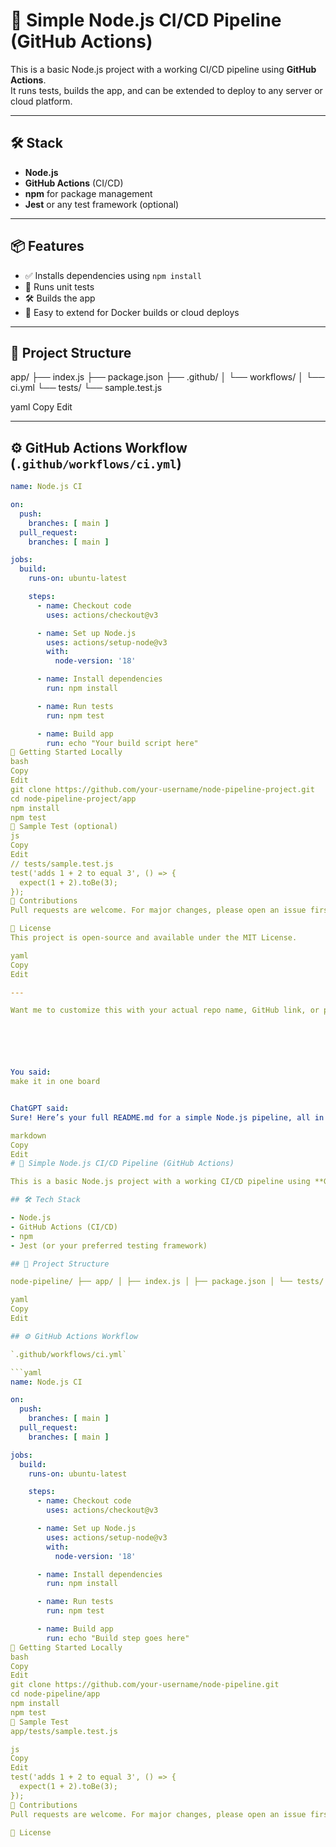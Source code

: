 # 🚀 Simple Node.js CI/CD Pipeline (GitHub Actions)

This is a basic Node.js project with a working CI/CD pipeline using **GitHub Actions**.  
It runs tests, builds the app, and can be extended to deploy to any server or cloud platform.

---

## 🛠️ Stack

- **Node.js**
- **GitHub Actions** (CI/CD)
- **npm** for package management
- **Jest** or any test framework (optional)

---

## 📦 Features

- ✅ Installs dependencies using `npm install`
- 🧪 Runs unit tests
- 🛠️ Builds the app
- 🚀 Easy to extend for Docker builds or cloud deploys

---

## 📁 Project Structure

app/ ├── index.js ├── package.json ├── .github/ │ └── workflows/ │ └── ci.yml └── tests/ └── sample.test.js

yaml
Copy
Edit

---

## ⚙️ GitHub Actions Workflow (`.github/workflows/ci.yml`)

```yaml
name: Node.js CI

on:
  push:
    branches: [ main ]
  pull_request:
    branches: [ main ]

jobs:
  build:
    runs-on: ubuntu-latest

    steps:
      - name: Checkout code
        uses: actions/checkout@v3

      - name: Set up Node.js
        uses: actions/setup-node@v3
        with:
          node-version: '18'

      - name: Install dependencies
        run: npm install

      - name: Run tests
        run: npm test

      - name: Build app
        run: echo "Your build script here"
🚀 Getting Started Locally
bash
Copy
Edit
git clone https://github.com/your-username/node-pipeline-project.git
cd node-pipeline-project/app
npm install
npm test
🧪 Sample Test (optional)
js
Copy
Edit
// tests/sample.test.js
test('adds 1 + 2 to equal 3', () => {
  expect(1 + 2).toBe(3);
});
🙌 Contributions
Pull requests are welcome. For major changes, please open an issue first.

📄 License
This project is open-source and available under the MIT License.

yaml
Copy
Edit

---

Want me to customize this with your actual repo name, GitHub link, or pipeline steps if you’re using GitLab CI or Docker instead?






You said:
make it in one board


ChatGPT said:
Sure! Here’s your full README.md for a simple Node.js pipeline, all in one clean block — ready to paste into your GitHub repo:

markdown
Copy
Edit
# 🚀 Simple Node.js CI/CD Pipeline (GitHub Actions)

This is a basic Node.js project with a working CI/CD pipeline using **GitHub Actions**. It installs dependencies, runs tests, and builds the app. You can extend it to deploy to any server or cloud platform.

## 🛠️ Tech Stack

- Node.js
- GitHub Actions (CI/CD)
- npm
- Jest (or your preferred testing framework)

## 📁 Project Structure

node-pipeline/ ├── app/ │ ├── index.js │ ├── package.json │ └── tests/ │ └── sample.test.js └── .github/ └── workflows/ └── ci.yml

yaml
Copy
Edit

## ⚙️ GitHub Actions Workflow

`.github/workflows/ci.yml`

```yaml
name: Node.js CI

on:
  push:
    branches: [ main ]
  pull_request:
    branches: [ main ]

jobs:
  build:
    runs-on: ubuntu-latest

    steps:
      - name: Checkout code
        uses: actions/checkout@v3

      - name: Set up Node.js
        uses: actions/setup-node@v3
        with:
          node-version: '18'

      - name: Install dependencies
        run: npm install

      - name: Run tests
        run: npm test

      - name: Build app
        run: echo "Build step goes here"
🚀 Getting Started Locally
bash
Copy
Edit
git clone https://github.com/your-username/node-pipeline.git
cd node-pipeline/app
npm install
npm test
🧪 Sample Test
app/tests/sample.test.js

js
Copy
Edit
test('adds 1 + 2 to equal 3', () => {
  expect(1 + 2).toBe(3);
});
🙌 Contributions
Pull requests are welcome. For major changes, please open an issue first to discuss what you'd like to change.

📄 License

